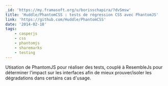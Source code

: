```yaml
---
_id: 'https://my.framasoft.org/u/borisschapira/?dvSmsw'
title: 'Huddle/PhantomCSS : tests de régression CSS avec PhantomJS'
link: 'https://github.com/Huddle/PhantomCSS'
date: '2014-02-18'
tags:
    - casperjs
    - css
    - phantomjs
    - sharemarks
    - testing
---
```


<div class="markdown"><p>Utisation de PhantomJS pour réaliser des tests, couplé à ResembleJs pour déterminer l'impact sur les interfaces afin de mieux prouver/isoler les dégradations dans certains cas d'usage.
</p></div>
